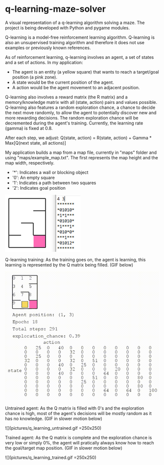 # q-learning-maze-solver

A visual representation of a q-learning algorithm solving a maze. The project is being developed with Python and pygame modules. 

Q-learning is a model-free reinforcement learning algorithm. Q-learning is also an unsupervised training algorithm and therefore it does not use examples or previously known references.

As of reinforcement learning, q-learning involves an agent, a set of states and a set of actions. In my application: 

* The agent is an entity (a yellow square) that wants to reach a target/goal position (a pink zone).
* A state would be the current position of the agent.
* A action would be the agent movement to an adjacent position.

Q-learning also involves a reward matrix (the R matrix) and a memory/knowledge matrix with all (state, action) pairs and values possible. Q-learning also features a random exploration chance, a chance to decide the next move randomly, to allow the agent to potentially discover new and more rewarding decisions. The random exploration chance will be decremented during the agent's training. Currently, the learning rate (gamma) is fixed at 0.8.

After each step, we adjust: Q(state, action) = R(state, action) + Gamma * Max[Q(next state, all actions)]

My application builds a map from a map file, currently in "maps" folder and using "maps/example_map.txt". The first represents the map height and the map width, respectively.

* '*': Indicates a wall or blocking object
* '0': An empty square
* '1': Indicates a path between two squares
* '2': Indicates goal position

![](pictures/q-learning_map.PNG)

Q-learning training: As the training goes on, the agent is learning, this learning is represented by the Q matrix being filled. (GIF below)

![](pictures/q_learning_training.gif)

Untrained agent: As the Q matrix is filled with 0's and the exploration chance is high, most of the agent's decisions will be mostly random as it has no knowledge. (GIF in slower motion below)

![](pictures/q_learning_untrained.gif =250x250)

Trained agent: As the Q matrix is complete and the exploration chance is very low or simply 0%, the agent will pratically always know how to reach the goal/target map position. (GIF in slower motion below)

![](pictures/q_learning_trained.gif =250x250)
